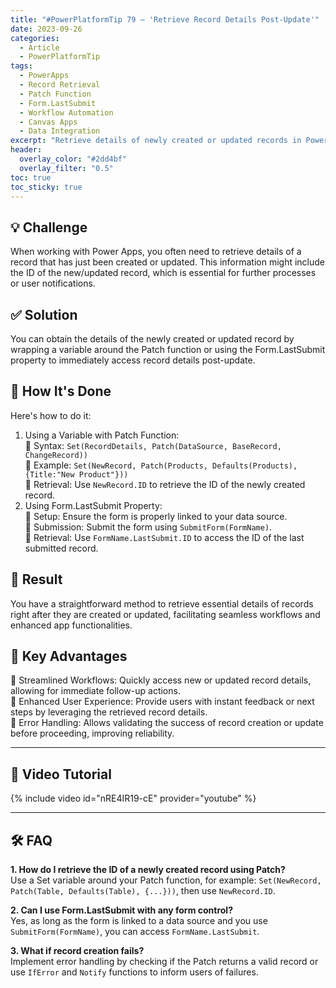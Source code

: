 ```yaml
---
title: "#PowerPlatformTip 79 – 'Retrieve Record Details Post-Update'"
date: 2023-09-26
categories:
  - Article
  - PowerPlatformTip
tags:
  - PowerApps
  - Record Retrieval
  - Patch Function
  - Form.LastSubmit
  - Workflow Automation
  - Canvas Apps
  - Data Integration
excerpt: "Retrieve details of newly created or updated records in Power Apps using Patch or Form.LastSubmit—access record IDs instantly for seamless workflow automation and data integration."
header:
  overlay_color: "#2dd4bf"
  overlay_filter: "0.5"
toc: true
toc_sticky: true
---
```


## 💡 Challenge
When working with Power Apps, you often need to retrieve details of a record that has just been created or updated. This information might include the ID of the new/updated record, which is essential for further processes or user notifications.

## ✅ Solution
You can obtain the details of the newly created or updated record by wrapping a variable around the Patch function or using the Form.LastSubmit property to immediately access record details post-update.

## 🔧 How It's Done
Here's how to do it:
1. Using a Variable with Patch Function:  
   🔸 Syntax: `Set(RecordDetails, Patch(DataSource, BaseRecord, ChangeRecord))`  
   🔸 Example: `Set(NewRecord, Patch(Products, Defaults(Products), {Title:"New Product"}))`  
   🔸 Retrieval: Use `NewRecord.ID` to retrieve the ID of the newly created record.
2. Using Form.LastSubmit Property:  
   🔸 Setup: Ensure the form is properly linked to your data source.  
   🔸 Submission: Submit the form using `SubmitForm(FormName)`.  
   🔸 Retrieval: Use `FormName.LastSubmit.ID` to access the ID of the last submitted record.

## 🎉 Result
You have a straightforward method to retrieve essential details of records right after they are created or updated, facilitating seamless workflows and enhanced app functionalities.

## 🌟 Key Advantages
🔸 Streamlined Workflows: Quickly access new or updated record details, allowing for immediate follow-up actions.  
🔸 Enhanced User Experience: Provide users with instant feedback or next steps by leveraging the retrieved record details.  
🔸 Error Handling: Allows validating the success of record creation or update before proceeding, improving reliability.

---

## 🎥 Video Tutorial
{% include video id="nRE4IR19-cE" provider="youtube" %}

---

## 🛠️ FAQ
**1. How do I retrieve the ID of a newly created record using Patch?**  
Use a Set variable around your Patch function, for example: `Set(NewRecord, Patch(Table, Defaults(Table), {...}))`, then use `NewRecord.ID`.

**2. Can I use Form.LastSubmit with any form control?**  
Yes, as long as the form is linked to a data source and you use `SubmitForm(FormName)`, you can access `FormName.LastSubmit`.

**3. What if record creation fails?**  
Implement error handling by checking if the Patch returns a valid record or use `IfError` and `Notify` functions to inform users of failures.
